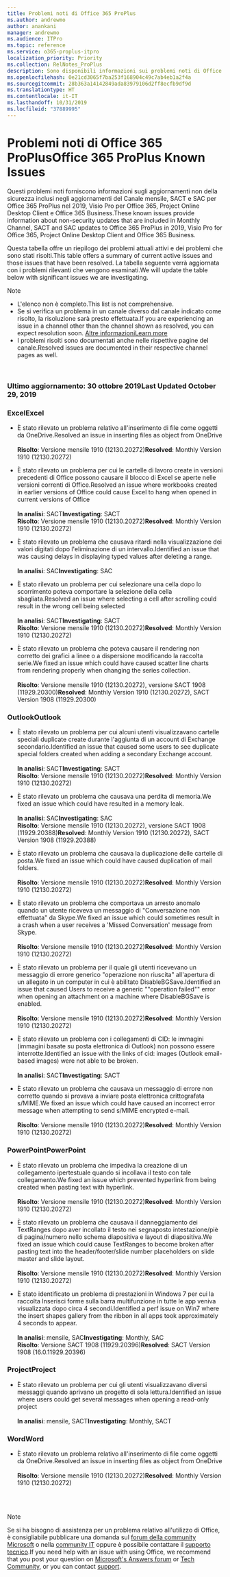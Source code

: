 ```yaml
---
title: Problemi noti di Office 365 ProPlus
ms.author: andrewmo
author: anankani
manager: andrewmo
ms.audience: ITPro
ms.topic: reference
ms.service: o365-proplus-itpro
localization_priority: Priority
ms.collection: RelNotes_ProPlus
description: Sono disponibili informazioni sui problemi noti di Office 365 ProPlus
ms.openlocfilehash: 0e21cd3065f7ba253f168904c49c7ab4eb1a2f4a
ms.sourcegitcommit: 28b363a14142849ada83979106d2ff8ecfb9df9d
ms.translationtype: HT
ms.contentlocale: it-IT
ms.lasthandoff: 10/31/2019
ms.locfileid: "37889995"
---
```

# <a name="office-365-proplus-known-issues"></a><span data-ttu-id="2be5e-103">Problemi noti di Office 365 ProPlus</span><span class="sxs-lookup"><span data-stu-id="2be5e-103">Office 365 ProPlus Known Issues</span></span>

<span data-ttu-id="2be5e-104">Questi problemi noti forniscono informazioni sugli aggiornamenti non della sicurezza inclusi negli aggiornamenti del Canale mensile, SACT e SAC per Office 365 ProPlus nel 2019, Visio Pro per Office 365, Project Online Desktop Client e Office 365 Business.</span><span class="sxs-lookup"><span data-stu-id="2be5e-104">These known issues provide information about non-security updates that are included in Monthly Channel, SACT and SAC updates to Office 365 ProPlus in 2019, Visio Pro for Office 365, Project Online Desktop Client and Office 365 Business.</span></span>

<span data-ttu-id="2be5e-105">Questa tabella offre un riepilogo dei problemi attuali attivi e dei problemi che sono stati risolti.</span><span class="sxs-lookup"><span data-stu-id="2be5e-105">This table offers a summary of current active issues and those issues that have been resolved.</span></span>  <span data-ttu-id="2be5e-106">La tabella seguente verrà aggiornata con i problemi rilevanti che vengono esaminati.</span><span class="sxs-lookup"><span data-stu-id="2be5e-106">We will update the table below with significant issues we are investigating.</span></span>

> [!NOTE]
>- <span data-ttu-id="2be5e-107">L'elenco non è completo.</span><span class="sxs-lookup"><span data-stu-id="2be5e-107">This list is not comprehensive.</span></span>
>- <span data-ttu-id="2be5e-108">Se si verifica un problema in un canale diverso dal canale indicato come risolto, la risoluzione sarà presto effettuata.</span><span class="sxs-lookup"><span data-stu-id="2be5e-108">If you are experiencing an issue in a channel other than the channel shown as resolved, you can expect resolution soon.</span></span> [<span data-ttu-id="2be5e-109">Altre informazioni</span><span class="sxs-lookup"><span data-stu-id="2be5e-109">Learn more</span></span>](https://docs.microsoft.com/it-IT/DeployOffice/overview-of-update-channels-for-office-365-proplus#BKMK_SAC)
>- <span data-ttu-id="2be5e-110">I problemi risolti sono documentati anche nelle rispettive pagine del canale.</span><span class="sxs-lookup"><span data-stu-id="2be5e-110">Resolved issues are documented in their respective channel pages as well.</span></span>

<br>

### <a name="last-updated-october-30-2019"></a><span data-ttu-id="2be5e-111">Ultimo aggiornamento: 30 ottobre 2019</span><span class="sxs-lookup"><span data-stu-id="2be5e-111">Last Updated October 29, 2019</span></span>

### <a name="excel"></a><span data-ttu-id="2be5e-112">Excel</span><span class="sxs-lookup"><span data-stu-id="2be5e-112">Excel</span></span>

- <span data-ttu-id="2be5e-113">È stato rilevato un problema relativo all'inserimento di file come oggetti da OneDrive.</span><span class="sxs-lookup"><span data-stu-id="2be5e-113">Resolved an issue in inserting files as object from OneDrive</span></span><br><br> <span data-ttu-id="2be5e-114">**Risolto**: Versione mensile 1910 (12130.20272)</span><span class="sxs-lookup"><span data-stu-id="2be5e-114">**Resolved**: Monthly Version 1910 (12130.20272)</span></span>

- <span data-ttu-id="2be5e-115">È stato rilevato un problema per cui le cartelle di lavoro create in versioni precedenti di Office possono causare il blocco di Excel se aperte nelle versioni correnti di Office.</span><span class="sxs-lookup"><span data-stu-id="2be5e-115">Resolved an issue where workbooks created in earlier versions of Office could cause Excel to hang when opened in current versions of Office</span></span><br><br>
<span data-ttu-id="2be5e-116">**In analisi**: SACT</span><span class="sxs-lookup"><span data-stu-id="2be5e-116">**Investigating**: SACT</span></span> <br><span data-ttu-id="2be5e-117">**Risolto**: Versione mensile 1910 (12130.20272)</span><span class="sxs-lookup"><span data-stu-id="2be5e-117">**Resolved**: Monthly Version 1910 (12130.20272)</span></span>

- <span data-ttu-id="2be5e-118">È stato rilevato un problema che causava ritardi nella visualizzazione dei valori digitati dopo l'eliminazione di un intervallo.</span><span class="sxs-lookup"><span data-stu-id="2be5e-118">Identified an issue that was causing delays in displaying typed values after deleting a range.</span></span><br><br>
<span data-ttu-id="2be5e-119">**In analisi**: SAC</span><span class="sxs-lookup"><span data-stu-id="2be5e-119">**Investigating**: SAC</span></span>

- <span data-ttu-id="2be5e-120">È stato rilevato un problema per cui selezionare una cella dopo lo scorrimento poteva comportare la selezione della cella sbagliata.</span><span class="sxs-lookup"><span data-stu-id="2be5e-120">Resolved an issue where selecting a cell after scrolling could result in the wrong cell being selected</span></span><br><br>
<span data-ttu-id="2be5e-121">**In analisi**: SACT</span><span class="sxs-lookup"><span data-stu-id="2be5e-121">**Investigating**: SACT</span></span> <br><span data-ttu-id="2be5e-122">**Risolto**: Versione mensile 1910 (12130.20272)</span><span class="sxs-lookup"><span data-stu-id="2be5e-122">**Resolved**: Monthly Version 1910 (12130.20272)</span></span>

- <span data-ttu-id="2be5e-123">È stato rilevato un problema che poteva causare il rendering non corretto dei grafici a linee o a dispersione modificando la raccolta serie.</span><span class="sxs-lookup"><span data-stu-id="2be5e-123">We fixed an issue which could have caused scatter line charts from rendering properly when changing the series collection.</span></span><br><br>
<span data-ttu-id="2be5e-124">**Risolto**: Versione mensile 1910 (12130.20272), versione SACT 1908 (11929.20300)</span><span class="sxs-lookup"><span data-stu-id="2be5e-124">**Resolved**: Monthly Version 1910 (12130.20272), SACT Version 1908 (11929.20300)</span></span>

### <a name="outlook"></a><span data-ttu-id="2be5e-125">Outlook</span><span class="sxs-lookup"><span data-stu-id="2be5e-125">Outlook</span></span>

- <span data-ttu-id="2be5e-126">È stato rilevato un problema per cui alcuni utenti visualizzavano cartelle speciali duplicate create durante l'aggiunta di un account di Exchange secondario.</span><span class="sxs-lookup"><span data-stu-id="2be5e-126">Identified an issue that caused some users to see duplicate special folders created when adding a secondary Exchange account.</span></span><br><br><span data-ttu-id="2be5e-127">**In analisi**: SACT</span><span class="sxs-lookup"><span data-stu-id="2be5e-127">**Investigating**: SACT</span></span> <br><span data-ttu-id="2be5e-128">**Risolto**: Versione mensile 1910 (12130.20272)</span><span class="sxs-lookup"><span data-stu-id="2be5e-128">**Resolved**: Monthly Version 1910 (12130.20272)</span></span>

- <span data-ttu-id="2be5e-129">È stato rilevato un problema che causava una perdita di memoria.</span><span class="sxs-lookup"><span data-stu-id="2be5e-129">We fixed an issue which could have resulted in a memory leak.</span></span> <br><br>
<span data-ttu-id="2be5e-130">**In analisi**: SAC</span><span class="sxs-lookup"><span data-stu-id="2be5e-130">**Investigating**: SAC</span></span> <br><span data-ttu-id="2be5e-131">**Risolto**: Versione mensile 1910 (12130.20272), versione SACT 1908 (11929.20388)</span><span class="sxs-lookup"><span data-stu-id="2be5e-131">**Resolved**: Monthly Version 1910 (12130.20272), SACT Version 1908 (11929.20388)</span></span>

- <span data-ttu-id="2be5e-132">È stato rilevato un problema che causava la duplicazione delle cartelle di posta.</span><span class="sxs-lookup"><span data-stu-id="2be5e-132">We fixed an issue which could have caused duplication of mail folders.</span></span><br><br>
<span data-ttu-id="2be5e-133">**Risolto**: Versione mensile 1910 (12130.20272)</span><span class="sxs-lookup"><span data-stu-id="2be5e-133">**Resolved**: Monthly Version 1910 (12130.20272)</span></span>

- <span data-ttu-id="2be5e-134">È stato rilevato un problema che comportava un arresto anomalo quando un utente riceveva un messaggio di "Conversazione non effettuata" da Skype.</span><span class="sxs-lookup"><span data-stu-id="2be5e-134">We fixed an issue which could sometimes result in a crash when a user receives a 'Missed Conversation' message from Skype.</span></span><br><br>
<span data-ttu-id="2be5e-135">**Risolto**: Versione mensile 1910 (12130.20272)</span><span class="sxs-lookup"><span data-stu-id="2be5e-135">**Resolved**: Monthly Version 1910 (12130.20272)</span></span>

- <span data-ttu-id="2be5e-136">È stato rilevato un problema per il quale gli utenti ricevevano un messaggio di errore generico "operazione non riuscita" all'apertura di un allegato in un computer in cui è abilitato DisableBGSave.</span><span class="sxs-lookup"><span data-stu-id="2be5e-136">Identified an issue that caused Users to receive a generic ""operation failed"" error when opening an attachment on a machine where DisableBGSave is enabled.</span></span><br><br>
<span data-ttu-id="2be5e-137">**Risolto**: Versione mensile 1910 (12130.20272)</span><span class="sxs-lookup"><span data-stu-id="2be5e-137">**Resolved**: Monthly Version 1910 (12130.20272)</span></span>

- <span data-ttu-id="2be5e-138">È stato rilevato un problema con i collegamenti di CID: le immagini (immagini basate su posta elettronica di Outlook) non possono essere interrotte.</span><span class="sxs-lookup"><span data-stu-id="2be5e-138">Identified an issue with the links of cid: images (Outlook email-based images) were not able to be broken.</span></span><br><br>
<span data-ttu-id="2be5e-139">**In analisi**: SACT</span><span class="sxs-lookup"><span data-stu-id="2be5e-139">**Investigating**: SACT</span></span>

- <span data-ttu-id="2be5e-140">È stato rilevato un problema che causava un messaggio di errore non corretto quando si provava a inviare posta elettronica crittografata s/MIME.</span><span class="sxs-lookup"><span data-stu-id="2be5e-140">We fixed an issue which could have caused an incorrect error message when attempting to send s/MIME encrypted e-mail.</span></span><br><br><span data-ttu-id="2be5e-141">**Risolto**: Versione mensile 1910 (12130.20272)</span><span class="sxs-lookup"><span data-stu-id="2be5e-141">**Resolved**: Monthly Version 1910 (12130.20272)</span></span>

### <a name="powerpoint"></a><span data-ttu-id="2be5e-142">PowerPoint</span><span class="sxs-lookup"><span data-stu-id="2be5e-142">PowerPoint</span></span>

- <span data-ttu-id="2be5e-143">È stato rilevato un problema che impediva la creazione di un collegamento ipertestuale quando si incollava il testo con tale collegamento.</span><span class="sxs-lookup"><span data-stu-id="2be5e-143">We fixed an issue which prevented hyperlink from being created when pasting text with hyperlink.</span></span> <br><br><span data-ttu-id="2be5e-144">**Risolto**: Versione mensile 1910 (12130.20272)</span><span class="sxs-lookup"><span data-stu-id="2be5e-144">**Resolved**: Monthly Version 1910 (12130.20272)</span></span>

- <span data-ttu-id="2be5e-145">È stato rilevato un problema che causava il danneggiamento dei TextRanges dopo aver incollato il testo nei segnaposto intestazione/piè di pagina/numero nello schema diapositiva e layout di diapositiva.</span><span class="sxs-lookup"><span data-stu-id="2be5e-145">We fixed an issue which could cause TextRanges to become broken after pasting text into the header/footer/slide number placeholders on slide master and slide layout.</span></span> <br><br><span data-ttu-id="2be5e-146">**Risolto**: Versione mensile 1910 (12130.20272)</span><span class="sxs-lookup"><span data-stu-id="2be5e-146">**Resolved**: Monthly Version 1910 (12130.20272)</span></span>

- <span data-ttu-id="2be5e-147">È stato identificato un problema di prestazioni in Windows 7 per cui la raccolta Inserisci forme sulla barra multifunzione in tutte le app veniva visualizzata dopo circa 4 secondi.</span><span class="sxs-lookup"><span data-stu-id="2be5e-147">Identified a perf issue on Win7 where the insert shapes gallery from the ribbon in all apps took approximately 4 seconds to appear.</span></span><br><br>
<span data-ttu-id="2be5e-148">**In analisi**: mensile, SAC</span><span class="sxs-lookup"><span data-stu-id="2be5e-148">**Investigating**: Monthly, SAC</span></span>
<br><span data-ttu-id="2be5e-149">**Risolto**: Versione SACT 1908 (11929.20396)</span><span class="sxs-lookup"><span data-stu-id="2be5e-149">**Resolved**: SACT Version 1908 (16.0.11929.20396)</span></span>

### <a name="project"></a><span data-ttu-id="2be5e-150">Project</span><span class="sxs-lookup"><span data-stu-id="2be5e-150">Project</span></span>

- <span data-ttu-id="2be5e-151">È stato rilevato un problema per cui gli utenti visualizzavano diversi messaggi quando aprivano un progetto di sola lettura.</span><span class="sxs-lookup"><span data-stu-id="2be5e-151">Identified an issue where users could get several messages when opening a read-only project</span></span><br><br>
<span data-ttu-id="2be5e-152">**In analisi**: mensile, SACT</span><span class="sxs-lookup"><span data-stu-id="2be5e-152">**Investigating**: Monthly, SACT</span></span>

### <a name="word"></a><span data-ttu-id="2be5e-153">Word</span><span class="sxs-lookup"><span data-stu-id="2be5e-153">Word</span></span>
- <span data-ttu-id="2be5e-154">È stato rilevato un problema relativo all'inserimento di file come oggetti da OneDrive.</span><span class="sxs-lookup"><span data-stu-id="2be5e-154">Resolved an issue in inserting files as object from OneDrive</span></span><br><br> <span data-ttu-id="2be5e-155">**Risolto**: Versione mensile 1910 (12130.20272)</span><span class="sxs-lookup"><span data-stu-id="2be5e-155">**Resolved**: Monthly Version 1910 (12130.20272)</span></span>



<br>
<br>

> [!NOTE]
> <span data-ttu-id="2be5e-156">Se si ha bisogno di assistenza per un problema relativo all'utilizzo di Office, è consigliabile pubblicare una domanda sul [forum della community Microsoft](https://answers.microsoft.com/) o nella [community IT](https://techcommunity.microsoft.com/) oppure è possibile contattare il [supporto tecnico](https://support.microsoft.com/contactus).</span><span class="sxs-lookup"><span data-stu-id="2be5e-156">If you need help with an issue with using Office, we recommend that you post your question on [Microsoft's Answers forum](https://answers.microsoft.com/) or [Tech Community](https://techcommunity.microsoft.com/), or you can contact [support](https://support.microsoft.com/contactus).</span></span>
